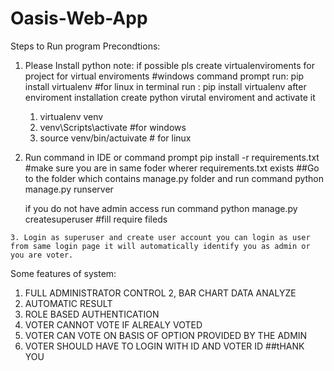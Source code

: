 # Oasis-Web-App
Steps to Run program
Precondtions:
  1. Please Install python
  note: if possible pls create virtualenviroments for project 
      for virtual enviroments
      #windows command prompt run:  pip install virtualenv
      #for linux in terminal run : pip install virtualenv
      after enviroment installation create python virutal enviroment and activate it
      1. virtualenv venv
      2. venv\Scripts\activate   #for windows
      3. source venv/bin/actuivate # for linux
   2. Run command in IDE or command prompt
      pip install -r requirements.txt  #make sure you are in same foder wherer requirements.txt exists
      ##Go to the folder which contains manage.py folder and run command
      python manage.py runserver
      
      if you do not have admin access run command 
      python manage.py createsuperuser  #fill require fileds 
      
    3. Login as superuser and create user account you can login as user from same login page it will automatically identify you as admin or you are voter.
    
    
    
  Some features of system:
  1. FULL ADMINISTRATOR CONTROL
  2, BAR CHART DATA ANALYZE
  3. AUTOMATIC RESULT
  4. ROLE BASED AUTHENTICATION
  5. VOTER CANNOT VOTE IF ALREALY VOTED
  6. VOTER CAN VOTE ON BASIS OF OPTION PROVIDED BY THE ADMIN
  7. VOTER SHOULD HAVE TO LOGIN WITH ID AND VOTER ID 
##tHANK YOU
          
